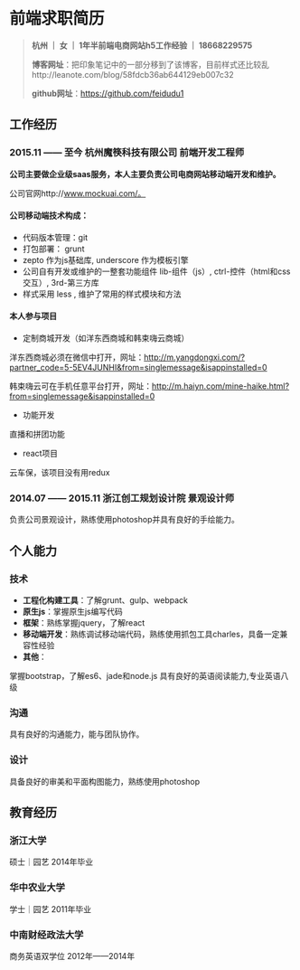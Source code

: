 # 前端求职简历

> **杭州 ｜  女  ｜ 1年半前端电商网站h5工作经验  ｜ 18668229575**
>
> **博客网址**：把印象笔记中的一部分移到了该博客，目前样式还比较乱http://leanote.com/blog/58fdcb36ab644129eb007c32
>
> **github网址**：https://github.com/feidudu1

## 工作经历

### 2015.11  ——  至今    杭州魔筷科技有限公司   前端开发工程师
 **公司主要做企业级saas服务，本人主要负责公司电商网站移动端开发和维护。**

公司官网http://www.mockuai.com/。

#### 公司移动端技术构成：
- 代码版本管理：git
- 打包部署： grunt
- zepto 作为js基础库, underscore 作为模板引擎
- 公司自有开发或维护的一整套功能组件 lib-组件（js）, ctrl-控件（html和css交互）, 3rd-第三方库
- 样式采用 less , 维护了常用的样式模块和方法

#### 本人参与项目
- 定制商城开发（如洋东西商城和韩束嗨云商城）

洋东西商城必须在微信中打开，网址：http://m.yangdongxi.com/?partner_code=5-5EV4JUNHI&from=singlemessage&isappinstalled=0

韩束嗨云可在手机任意平台打开，网址：http://m.haiyn.com/mine-haike.html?from=singlemessage&isappinstalled=0

- 功能开发

直播和拼团功能
- react项目

云车保，该项目没有用redux

### 2014.07  ——  2015.11    浙江创工规划设计院    景观设计师
  负责公司景观设计，熟练使用photoshop并具有良好的手绘能力。


## 个人能力

### 技术

- **工程化构建工具**：了解grunt、gulp、webpack
- **原生js**：掌握原生js编写代码
- **框架**：熟练掌握jquery，了解react
- **移动端开发**：熟练调试移动端代码，熟练使用抓包工具charles，具备一定兼容性经验
- **其他**：

掌握bootstrap，了解es6、jade和node.js
具有良好的英语阅读能力,专业英语八级

### 沟通
具有良好的沟通能力，能与团队协作。
### 设计
具备良好的审美和平面构图能力，熟练使用photoshop

## 教育经历
### 浙江大学  
硕士｜园艺  2014年毕业

### 华中农业大学  
学士｜园艺  2011年毕业

### 中南财经政法大学  
商务英语双学位  2012年——2014年
